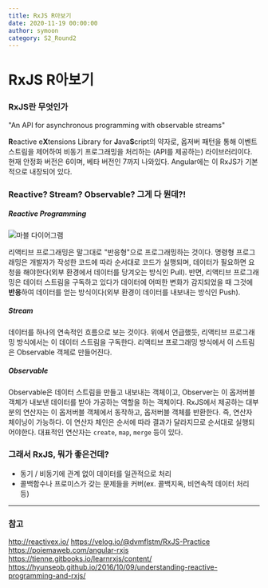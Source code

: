 ```yaml
---
title: RxJS R아보기
date: 2020-11-19 00:00:00
author: symoon
category: S2_Round2
---
```



# RxJS R아보기


### RxJS란 무엇인가

"An API for asynchronous programming with observable streams"

**R**eactive e**X**tensions Library for **J**ava**S**cript의 약자로, 옵저버 패턴을 통해 이벤트 스트림을 제어하여 비동기 프로그래밍을 처리하는 (API를 제공하는) 라이브러리이다. 현재 안정화 버전은 6이며, 베타 버전인 7까지 나와있다. Angular에는 이 RxJS가 기본적으로 내장되어 있다.


### Reactive? Stream? Observable? 그게 다 뭔데?!

##### Reactive Programming

![마블 다이어그램](https://poiemaweb.com/img/observable-map.png "이미지 출처: https://poiemaweb.com/angular-rxjs")

리액티브 프로그래밍은 말그대로 "반응형"으로 프로그래밍하는 것이다. 
명령형 프로그래밍은 개발자가 작성한 코드에 따라 순서대로 코드가 실행되며, 데이터가 필요하면 요청을 해야한다(외부 환경에서 데이터를 당겨오는 방식인 Pull). 반면, 리액티브 프로그래밍은 데이터 스트림을 구독하고 있다가 데이터에 어떠한 변화가 감지되었을 때 그것에 **반응**하여 데이터를 얻는 방식이다(외부 환경이 데이터를 내보내는 방식인 Push). 

##### Stream
데이터를 하나의 연속적인 흐름으로 보는 것이다. 위에서 언급했듯, 리액티브 프로그래밍 방식에서는 이 데이터 스트림을 구독한다. 리액티브 프로그래밍 방식에서 이 스트림은 Observable 객체로 만들어진다.

##### Observable
Observable은 데이터 스트림을 만들고 내보내는 객체이고, Observer는 이 옵저버블 객체가 내보낸 데이터를 받아 가공하는 역할을 하는 객체이다. 
RxJS에서 제공하는 대부분의 연산자는 이 옵저버블 객체에서 동작하고, 옵저버블 객체를 반환한다. 즉, 연산자 체이닝이 가능하다. 이 연산자 체인은 순서에 따라 결과가 달라지므로 순서대로 실행되어야한다. 
대표적인 연산자는 `create`, `map`, `merge` 등이 있다. 


### 그래서 RxJS, 뭐가 좋은건데?
* 동기 / 비동기에 관계 없이 데이터를 일관적으로 처리
* 콜백함수나 프로미스가 갖는 문제들을 커버(ex. 콜백지옥, 비연속적 데이터 처리 등)


---
### 참고

http://reactivex.io/
https://velog.io/@dvmflstm/RxJS-Practice
https://poiemaweb.com/angular-rxjs
https://tienne.gitbooks.io/learnrxjs/content/
https://hyunseob.github.io/2016/10/09/understanding-reactive-programming-and-rxjs/
